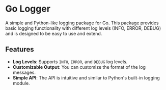 # Go Logger

A simple and Python-like logging package for Go. This package provides basic logging functionality with different log levels (INFO, ERROR, DEBUG) and is designed to be easy to use and extend.

## Features

- **Log Levels**: Supports `INFO`, `ERROR`, and `DEBUG` log levels.
- **Customizable Output**: You can customize the format of the log messages.
- **Simple API**: The API is intuitive and similar to Python's built-in logging module.